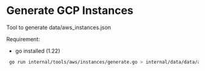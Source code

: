 # Generate GCP Instances

Tool to generate data/aws_instances.json

Requirement:

- go installed (1.22)

```bash
 go run internal/tools/aws/instances/generate.go > internal/data/data/aws_instances.json
```
